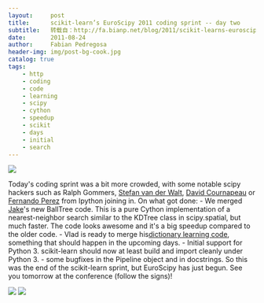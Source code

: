 ```yaml
---
layout:     post
title:      scikit-learn’s EuroScipy 2011 coding sprint -- day two
subtitle:   转载自：http://fa.bianp.net/blog/2011/scikit-learns-euroscipy-2011-coding-sprint-day-two/
date:       2011-08-24
author:     Fabian Pedregosa
header-img: img/post-bg-cook.jpg
catalog: true
tags:
    - http
    - coding
    - code
    - learning
    - scipy
    - cython
    - speedup
    - scikit
    - days
    - initial
    - search
---
```


![](http://fseoane.net/blog/static/uploads/2011/08/all-300x225.jpg)


Today's coding sprint was a bit more crowded, with some
notable scipy hackers such as Ralph Gommers, [Stefan van der Walt](http://mentat.za.net/),
[David Cournapeau](http://cournape.wordpress.com/) or [Fernando Perez](http://blog.fperez.org/) from Ipython joining in. On
what got done: - We merged [Jake](http://www.astro.washington.edu/users/vanderplas)'s new BallTree code. This is a pure
Cython implementation of a nearest-neighbor search similar to the KDTree
class in scipy.spatial, but much faster. The code looks awesome and it's
a big speedup compared to the older code. - Vlad is ready to merge
his[dictionary learning code](https://github.com/scikit-learn/scikit-learn/pull/221), something that should happen in the
upcoming days. - Initial support for Python 3. scikit-learn should now
at least build and import cleanly under Python 3. - some bugfixes in the
Pipeline object and in docstrings. So this was the end of the
scikit-learn sprint, but EuroScipy has just begun. See you tomorrow at
the conference (follow the signs)!

![](http://fseoane.net/blog/static/uploads/2011/08/IMG_0093-202x300.jpg)
 ![](http://fseoane.net/blog/static/uploads/2011/08/IMG_0092-189x300.jpg)

